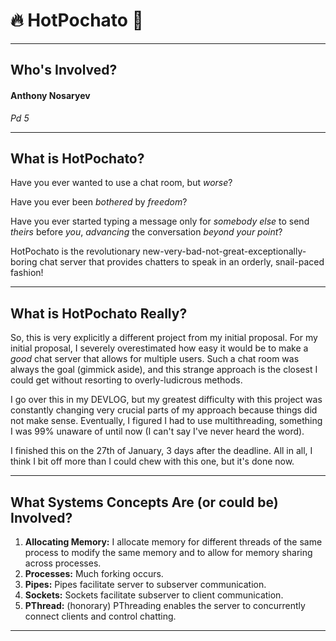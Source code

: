 # 🔥 HotPochato 🥔

---

## Who's Involved?
#### Anthony Nosaryev
_Pd 5_

---

## What is HotPochato?
Have you ever wanted to use a chat room, but *worse*?

Have you ever been *bothered* by *freedom*?

Have you ever started typing a message only for *somebody else* to send *theirs* before *you*, *advancing* the conversation *beyond your point*?

HotPochato is the revolutionary new-very-bad-not-great-exceptionally-boring chat server that provides chatters to speak in an orderly, snail-paced fashion!

---

## What is HotPochato Really?
So, this is very explicitly a different project from my initial proposal. For my initial proposal, I severely overestimated how easy it would be to make a *good* chat server that allows for multiple users. Such a chat room was always the goal (gimmick aside), and this strange approach is the closest I could get without resorting to overly-ludicrous methods.

I go over this in my DEVLOG, but my greatest difficulty with this project was constantly changing very crucial parts of my approach because things did not make sense. Eventually, I figured I had to use multithreading, something I was 99% unaware of until now (I can't say I've never heard the word).

I finished this on the 27th of January, 3 days after the deadline. All in all, I think I bit off more than I could chew with this one, but it's done now.

---

## What Systems Concepts Are (or could be) Involved?
1. **Allocating Memory:** I allocate memory for different threads of the same process to modify the same memory and to allow for memory sharing across processes. 
2. **Processes:** Much forking occurs.
3. **Pipes:** Pipes facilitate server to subserver communication.
4. **Sockets:** Sockets facilitate subserver to client communication.
5. **PThread:** (honorary) PThreading enables the server to concurrently connect clients and control chatting.

---
